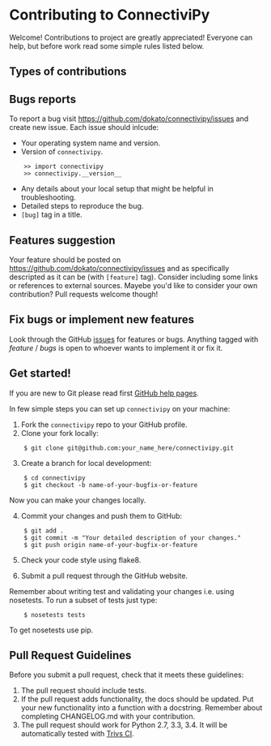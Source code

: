 Contributing to ConnectiviPy
======================

Welcome! Contributions to project are greatly appreciated! Everyone can
help, but before work read some simple rules listed below.

Types of contributions
---------------------

## Bugs reports

To report a bug visit https://github.com/dokato/connectivipy/issues and
create new issue. Each issue should inlcude:

* Your operating system name and version.
* Version of `connectivipy`.
```
    >> import connectivipy
    >> connectivipy.__version__
```    
* Any details about your local setup that might be helpful in troubleshooting.
* Detailed steps to reproduce the bug.
* `[bug]` tag in a title.

## Features suggestion 

Your feature should be posted on https://github.com/dokato/connectivipy/issues
and as specifically descripted as it can be (with `[feature]` tag). Consider including some
links or references to external sources. Mayebe you'd like to consider
your own contribution? Pull requests welcome though!

## Fix bugs or implement new features

Look through the GitHub [issues](https://github.com/dokato/connectivipy/issues)
for features or bugs. Anything tagged with 
_feature_ / _bugs_ is open to whoever wants to implement it or fix it.

Get started!
-----------

If you are new to Git please read first [GitHub help pages](http://help.github.com/).

In few simple steps you can set up `connectivipy` on your machine:

1. Fork the `connectivipy` repo to your GitHub profile.
2. Clone your fork locally:

```
    $ git clone git@github.com:your_name_here/connectivipy.git
```

3. Create a branch for local development:

```
    $ cd connectivipy
    $ git checkout -b name-of-your-bugfix-or-feature
```
   
   Now you can make your changes locally.

4. Commit your changes and push them to GitHub:

```
    $ git add .
    $ git commit -m "Your detailed description of your changes."
    $ git push origin name-of-your-bugfix-or-feature
```

5. Check your code style using flake8.

6. Submit a pull request through the GitHub website.

Remember about writing test and validating your changes i.e. using
nosetests. To run a subset of tests just type:
```
	$ nosetests tests
```

To get nosetests use pip. 

Pull Request Guidelines
-----------------------

Before you submit a pull request, check that it meets these guidelines:

1. The pull request should include tests.
2. If the pull request adds functionality, the docs should be updated. Put
   your new functionality into a function with a docstring. Remember about
   completing CHANGELOG.md with your contribution.
3. The pull request should work for Python 2.7, 3.3, 3.4. It will be automatically
   tested with [Trivs CI](https://travis-ci.org/dokato/connectivipy/).
